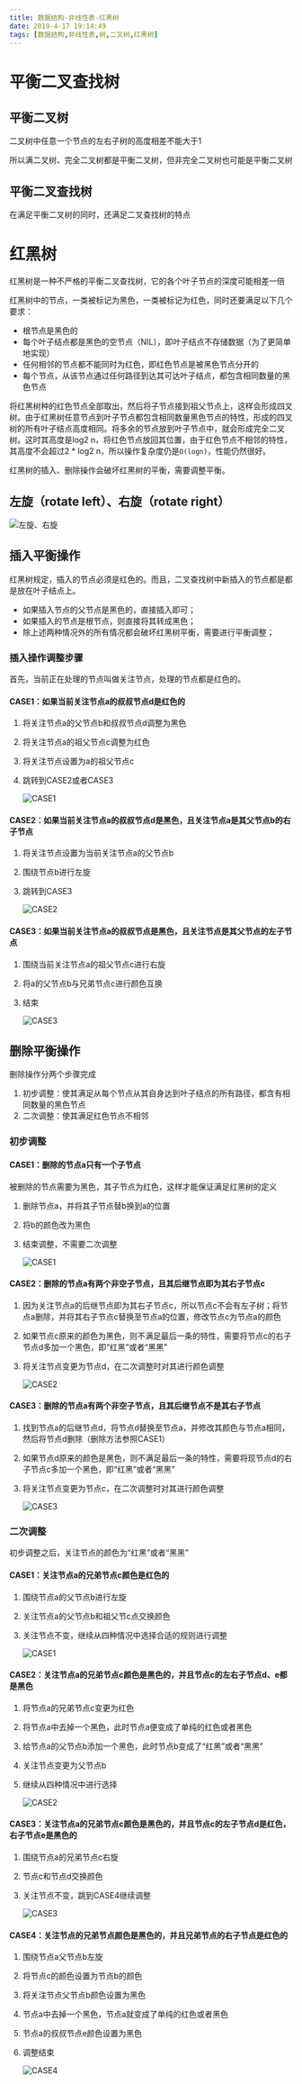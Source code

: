 ```yaml
---
title: 数据结构-非线性表-红黑树
date: 2019-4-17 19:14:49
tags: [数据结构,非线性表,树,二叉树,红黑树]
---
```

# 平衡二叉查找树

## 平衡二叉树

二叉树中任意一个节点的左右子树的高度相差不能大于1

所以满二叉树、完全二叉树都是平衡二叉树，但非完全二叉树也可能是平衡二叉树

## 平衡二叉查找树

在满足平衡二叉树的同时，还满足二叉查找树的特点

# 红黑树

红黑树是一种不严格的平衡二叉查找树，它的各个叶子节点的深度可能相差一倍

红黑树中的节点，一类被标记为黑色，一类被标记为红色，同时还要满足以下几个要求：

- 根节点是黑色的
- 每个叶子结点都是黑色的空节点（NIL），即叶子结点不存储数据（为了更简单地实现）
- 任何相邻的节点都不能同时为红色，即红色节点是被黑色节点分开的
- 每个节点，从该节点通过任何路径到达其可达叶子结点，都包含相同数量的黑色节点

将红黑树种的红色节点全部取出，然后将子节点接到祖父节点上，这样会形成四叉树。由于红黑树任意节点到叶子节点都包含相同数量黑色节点的特性，形成的四叉树的所有叶子结点高度相同。将多余的节点放到叶子节点中，就会形成完全二叉树。这时其高度是log2 n，将红色节点放回其位置，由于红色节点不相邻的特性，其高度不会超过2 * log2 n，所以操作复杂度仍是`O(logn)`，性能仍然很好。

红黑树的插入、删除操作会破坏红黑树的平衡，需要调整平衡。

## 左旋（rotate left）、右旋（rotate right）

![左旋、右旋](https://static001.geekbang.org/resource/image/0e/1e/0e37e597737012593a93105ebbf4591e.jpg)

## 插入平衡操作

红黑树规定，插入的节点必须是红色的。而且，二叉查找树中新插入的节点都是都是放在叶子结点上。

- 如果插入节点的父节点是黑色的，直接插入即可；
- 如果插入的节点是根节点，则直接将其转成黑色；
- 除上述两种情况外的所有情况都会破坏红黑树平衡，需要进行平衡调整；

### 插入操作调整步骤

首先，当前正在处理的节点叫做关注节点，处理的节点都是红色的。

#### CASE1：如果当前关注节点a的叔叔节点d是红色的

1. 将关注节点a的父节点b和叔叔节点d调整为黑色

2. 将关注节点a的祖父节点c调整为红色

3. 将关注节点设置为a的祖父节点c

4. 跳转到CASE2或者CASE3

   ![CASE1](https://static001.geekbang.org/resource/image/60/40/603cf91f54b5db21bd02c6c5678ecf40.jpg)

#### CASE2：如果当前关注节点a的叔叔节点d是黑色，且关注节点a是其父节点b的右子节点

1. 将关注节点设置为当前关注节点a的父节点b

2. 围绕节点b进行左旋

3. 跳转到CASE3

   ![CASE2](https://static001.geekbang.org/resource/image/44/ad/4480a314f9d83c343b8adbb28b6782ad.jpg)

#### CASE3：如果当前关注节点a的叔叔节点是黑色，且关注节点是其父节点的左子节点

1. 围绕当前关注节点a的祖父节点c进行右旋

2. 将a的父节点b与兄弟节点c进行颜色互换

3. 结束

   ![CASE3](https://static001.geekbang.org/resource/image/04/12/04650d9470b1e67899f5b8b7b8e33212.jpg)

## 删除平衡操作

删除操作分两个步骤完成

1. 初步调整：使其满足从每个节点从其自身达到叶子结点的所有路径，都含有相同数量的黑色节点
2. 二次调整：使其满足红色节点不相邻

### 初步调整

#### CASE1：删除的节点a只有一个子节点

被删除的节点需要为黑色，其子节点为红色，这样才能保证满足红黑树的定义

1. 删除节点a，并将其子节点替b换到a的位置

2. 将b的颜色改为黑色

3. 结束调整，不需要二次调整

   ![CASE1](https://static001.geekbang.org/resource/image/a6/c3/a6c4c347b7cbdf57662bab399ed36cc3.jpg)

#### CASE2：删除的节点a有两个非空子节点，且其后继节点即为其右子节点c

1. 因为关注节点a的后继节点即为其右子节点c，所以节点c不会有左子树；将节点a删除，并将其右子节点c替换至节点a的位置，修改节点c为节点a的颜色

2. 如果节点c原来的颜色为黑色，则不满足最后一条的特性，需要将节点c的右子节点d多加一个黑色，即“红黑”或者“黑黑”

3. 将关注节点变更为节点d，在二次调整时对其进行颜色调整

   ![CASE2](https://static001.geekbang.org/resource/image/48/4e/48e3bd2cdd66cb635f8a4df8fb8fd64e.jpg)

#### CASE3：删除的节点a有两个非空子节点，且其后继节点不是其右子节点

1. 找到节点a的后继节点d，将节点d替换至节点a，并修改其颜色与节点a相同，然后将节点d删除（删除方法参照CASE1）

2. 如果节点d原来的颜色是黑色，则不满足最后一条的特性，需要将现节点d的右子节点c多加一个黑色，即“红黑”或者“黑黑”

3. 将关注节点变更为节点c，在二次调整时对其进行颜色调整

   ![CASE3](https://static001.geekbang.org/resource/image/b9/29/b93c1fa4de16aee5482424ddf49f3c29.jpg)

### 二次调整

初步调整之后，关注节点的颜色为“红黑”或者“黑黑”

#### CASE1：关注节点a的兄弟节点c颜色是红色的

1. 围绕节点a的父节点b进行左旋

2. 关注节点a的父节点b和祖父节c点交换颜色

3. 关注节点不变，继续从四种情况中选择合适的规则进行调整

   ![CASE1](https://static001.geekbang.org/resource/image/ac/91/ac76d78c064a2486e2a5b4c4903acb91.jpg)

#### CASE2：关注节点a的兄弟节点c颜色是黑色的，并且节点c的左右子节点d、e都是黑色

1. 将节点a的兄弟节点c变更为红色

2. 将节点a中去掉一个黑色，此时节点a便变成了单纯的红色或者黑色

3. 给节点a的父节点b添加一个黑色，此时节点b变成了“红黑”或者“黑黑”

4. 关注节点变更为父节点b

5. 继续从四种情况中进行选择

   ![CASE2](https://static001.geekbang.org/resource/image/ec/ec/eca118d673c607eb2b103f3476fb24ec.jpg)

#### CASE3：关注节点a的兄弟节点c颜色是黑色的，并且节点c的左子节点d是红色，右子节点e是黑色的

1. 围绕节点a的兄弟节点c右旋

2. 节点c和节点d交换颜色

3. 关注节点不变，跳到CASE4继续调整

   ![CASE3](https://static001.geekbang.org/resource/image/44/af/44075213100edd70315e1492422c92af.jpg)

#### CASE4：关注节点的兄弟节点颜色是黑色的，并且兄弟节点的右子节点是红色的

1. 围绕节点a父节点b左旋

2. 将节点c的颜色设置为节点b的颜色

3. 将关注节点父节点b颜色设置为黑色

4. 节点a中去掉一个黑色，节点a就变成了单纯的红色或者黑色

5. 节点a的叔叔节点e颜色设置为黑色

6. 调整结束

   ![CASE4](https://static001.geekbang.org/resource/image/5f/44/5f73f61bf77a7f2bb75f168cf432ec44.jpg)